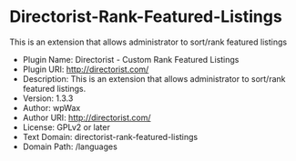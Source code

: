 # Directorist-Rank-Featured-Listings
This is an extension that allows administrator to sort/rank featured listings

 * Plugin Name: Directorist - Custom Rank Featured Listings
 * Plugin URI: http://directorist.com/
 * Description: This is an extension that allows administrator to sort/rank featured listings.
 * Version: 1.3.3
 * Author: wpWax
 * Author URI: http://directorist.com/
 * License: GPLv2 or later
 * Text Domain: directorist-rank-featured-listings
 * Domain Path: /languages
